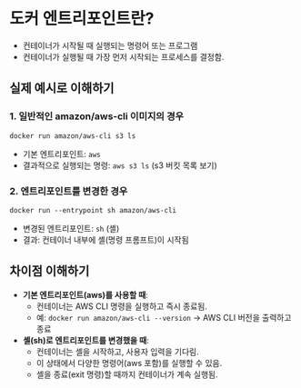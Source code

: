# 도커 엔트리포인트란?

- 컨테이너가 시작될 때 실행되는 명령어 또는 프로그램
- 컨테이너가 실행될 때 가장 먼저 시작되는 프로세스를 결정함.

## 실제 예시로 이해하기

### 1. 일반적인 amazon/aws-cli 이미지의 경우
```
docker run amazon/aws-cli s3 ls
```
- 기본 엔트리포인트: `aws`
- 결과적으로 실행되는 명령: `aws s3 ls` (s3 버킷 목록 보기)

### 2. 엔트리포인트를 변경한 경우
```
docker run --entrypoint sh amazon/aws-cli
```
- 변경된 엔트리포인트: `sh` (셸)
- 결과: 컨테이너 내부에 셸(명령 프롬프트)이 시작됨

## 차이점 이해하기

- <b>기본 엔트리포인트(aws)를 사용할 때</b>:
    - 컨테이너는 AWS CLI 명령을 실행하고 즉시 종료됨.
    - 예: `docker run amazon/aws-cli --version` → AWS CLI 버전을 출력하고 종료
- <b>셸(sh)로 엔트리포인트를 변경했을 때</b>:
    - 컨테이너는 셸을 시작하고, 사용자 입력을 기다림.
    - 이 상태에서 다양한 명령어(aws 포함)를 실행할 수 있음.
    - 셸을 종료(exit 명령)할 때까지 컨테이너가 계속 실행됨.